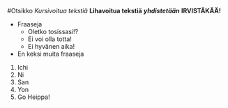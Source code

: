 #Otsikko
*Kursivoitua tekstiä*
**Lihavoitua tekstiä**
_**yhdistetään**_
**IRVISTÄKÄÄ!**
* Fraaseja
  * Oletko tosissasi!?
  * Ei voi olla totta!
  * Ei hyvänen aika!
* En keksi muita fraaseja
1. Ichi
2. Ni
3. San
4. Yon
5. Go
Heippa!
